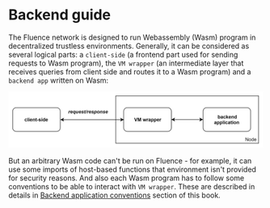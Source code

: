 # Backend guide

The Fluence network is designed to run Webassembly (Wasm) program in decentralized trustless environments. Generally, it can be considered as several logical parts: a `client-side` (a frontend part used for sending requests to Wasm program), the `VM wrapper` (an intermediate layer that receives queries from client side and routes it to a Wasm program) and a `backend app` written on Wasm:

<p align="center">
  <img src="images/arch_overview.png" alt="Fluence arch overview" width="700px"/>
</p>

But an arbitrary Wasm code can't be run on Fluence - for example, it can use some imports of host-based functions that environment isn't provided for security reasons. And also each Wasm program has to follow some conventions to be able to interact with `VM wrapper`. These are described in details in [Backend application conventions](app_conventions.md) section of this book.
